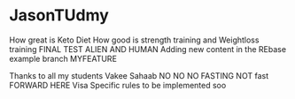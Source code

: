 # JasonTUdmy
How great is Keto Diet
How good is strength training and Weightloss training
FINAL TEST ALIEN AND HUMAN
 Adding new content in the REbase example branch MYFEATURE



Thanks to all my students
Vakee Sahaab
NO NO NO FASTING
NOT fast FORWARD HERE
Visa Specific rules to be implemented soo
